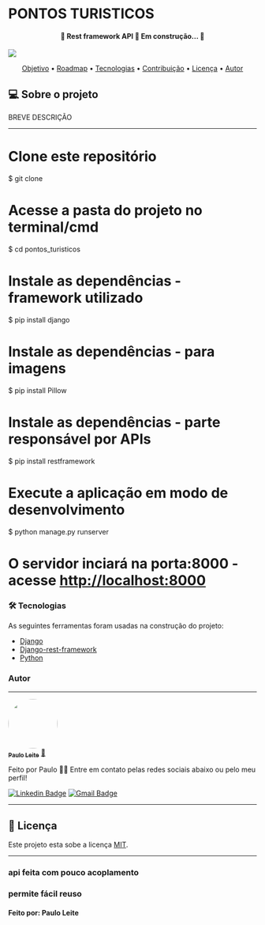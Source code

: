 

<h1>PONTOS TURISTICOS</h1>
<h4 align="center"> 
	🚧  Rest framework API 🚀 Em construção...  🚧
</h4>
<img src="https://img.shields.io/static/v1?label=Python&message=DJANGO&color=green&style=for-the-badge&logo=django" />

<p align="center">
 <a href="#objetivo">Objetivo</a> •
 <a href="#roadmap">Roadmap</a> • 
 <a href="#tecnologias">Tecnologias</a> • 
 <a href="#contribuicao">Contribuição</a> • 
 <a href="#licenc-a">Licença</a> • 
 <a href="#autor">Autor</a>
</p>

## 💻 Sobre o projeto

BREVE DESCRIÇÃO

---

# Clone este repositório
$ git clone 

# Acesse a pasta do projeto no terminal/cmd
$ cd pontos_turisticos

# Instale as dependências - framework utilizado
$ pip install django

# Instale as dependências - para imagens
$ pip install Pillow

# Instale as dependências - parte responsável por APIs
$ pip install restframework

# Execute a aplicação em modo de desenvolvimento
$ python manage.py runserver

# O servidor inciará na porta:8000 - acesse <http://localhost:8000> 

### 🛠 Tecnologias

As seguintes ferramentas foram usadas na construção do projeto:

- [Django](https://www.djangoproject.com/)
- [Django-rest-framework](https://www.django-rest-framework.org/)
- [Python](https://www.python.org/)

### Autor
---

<a href="https://github.com/pjelelhml/">
 <img style="border-radius: 50%;" src="https://avatars.githubusercontent.com/u/37052811?v=4" width="100px;" alt=""/>
 <br />
 <sub><b>Paulo Leite</b></sub></a> <a href="https://github.com/pjelelhml" title="">🚀</a>


Feito por Paulo 👋🏽 Entre em contato pelas redes sociais abaixo ou pelo meu perfil!

[![Linkedin Badge](https://img.shields.io/badge/-Paulo-black?style=flat-square&logo=Linkedin&logoColor=white&link=https://www.linkedin.com/in/paulohml/)](https://www.linkedin.com/in/paulohml/) 
[![Gmail Badge](https://img.shields.io/badge/-paulohmleite1@gmail.com-c14438?style=flat-square&logo=Gmail&logoColor=white&link=mailto:paulohmleite1@gmail.com)](paulohmleite1@gmail.com)

---

## 📝 Licença

Este projeto esta sobe a licença [MIT](./LICENSE).

---



### api feita com pouco acoplamento
### permite fácil reuso

#### Feito por: Paulo Leite